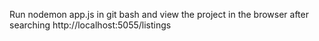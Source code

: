 Run nodemon app.js in git bash and view the project in the browser after searching http://localhost:5055/listings
